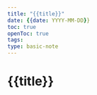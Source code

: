 ```yaml
---
title: "{{title}}"
date: {{date: YYYY-MM-DD}}
toc: true
openToc: true
tags: 
type: basic-note
---
```

# {{title}}